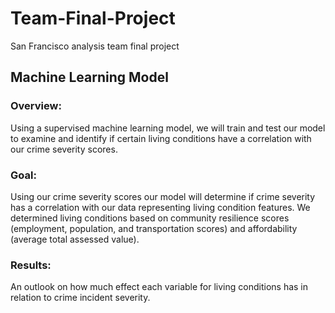 # Team-Final-Project
San Francisco analysis team final project

## Machine Learning Model

### Overview: 

Using a supervised machine learning model, we will train and test our model to examine and identify if certain living conditions have a correlation with our crime severity scores. 

### Goal: 

Using our crime severity scores our model will determine if crime severity has a correlation with our data representing living condition features. We determined living conditions based on community resilience scores (employment, population, and transportation scores) and affordability (average total assessed value).


### Results: 

An outlook on how much effect each variable for living conditions has in relation to crime incident severity.  
